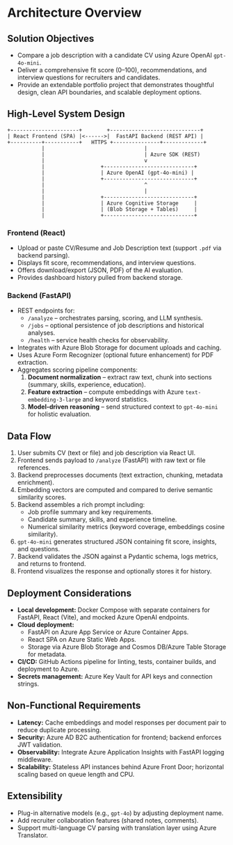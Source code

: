 # Architecture Overview

## Solution Objectives
- Compare a job description with a candidate CV using Azure OpenAI `gpt-4o-mini`.
- Deliver a comprehensive fit score (0–100), recommendations, and interview questions for recruiters and candidates.
- Provide an extendable portfolio project that demonstrates thoughtful design, clean API boundaries, and scalable deployment options.

## High-Level System Design
```
+----------------------+        +-----------------------------+
| React Frontend (SPA) |<------>|  FastAPI Backend (REST API) |
+----------+-----------+   HTTPS +---------------+-------------+
           |                                |
           |                                | Azure SDK (REST)
           |                                v
           |                  +-----------------------------+
           |                  | Azure OpenAI (gpt-4o-mini) |
           |                  +-----------------------------+
           |                                ^
           |                                |
           |                  +-----------------------------+
           |                  | Azure Cognitive Storage     |
           |                  | (Blob Storage + Tables)     |
           |                  +-----------------------------+
```

### Frontend (React)
- Upload or paste CV/Resume and Job Description text (support `.pdf` via backend parsing).
- Displays fit score, recommendations, and interview questions.
- Offers download/export (JSON, PDF) of the AI evaluation.
- Provides dashboard history pulled from backend storage.

### Backend (FastAPI)
- REST endpoints for:
  - `/analyze` – orchestrates parsing, scoring, and LLM synthesis.
  - `/jobs` – optional persistence of job descriptions and historical analyses.
  - `/health` – service health checks for observability.
- Integrates with Azure Blob Storage for document uploads and caching.
- Uses Azure Form Recognizer (optional future enhancement) for PDF extraction.
- Aggregates scoring pipeline components:
  1. **Document normalization** – extract raw text, chunk into sections (summary, skills, experience, education).
  2. **Feature extraction** – compute embeddings with Azure `text-embedding-3-large` and keyword statistics.
  3. **Model-driven reasoning** – send structured context to `gpt-4o-mini` for holistic evaluation.

## Data Flow
1. User submits CV (text or file) and job description via React UI.
2. Frontend sends payload to `/analyze` (FastAPI) with raw text or file references.
3. Backend preprocesses documents (text extraction, chunking, metadata enrichment).
4. Embedding vectors are computed and compared to derive semantic similarity scores.
5. Backend assembles a rich prompt including:
   - Job profile summary and key requirements.
   - Candidate summary, skills, and experience timeline.
   - Numerical similarity metrics (keyword coverage, embeddings cosine similarity).
6. `gpt-4o-mini` generates structured JSON containing fit score, insights, and questions.
7. Backend validates the JSON against a Pydantic schema, logs metrics, and returns to frontend.
8. Frontend visualizes the response and optionally stores it for history.

## Deployment Considerations
- **Local development:** Docker Compose with separate containers for FastAPI, React (Vite), and mocked Azure OpenAI endpoints.
- **Cloud deployment:**
  - FastAPI on Azure App Service or Azure Container Apps.
  - React SPA on Azure Static Web Apps.
  - Storage via Azure Blob Storage and Cosmos DB/Azure Table Storage for metadata.
- **CI/CD:** GitHub Actions pipeline for linting, tests, container builds, and deployment to Azure.
- **Secrets management:** Azure Key Vault for API keys and connection strings.

## Non-Functional Requirements
- **Latency:** Cache embeddings and model responses per document pair to reduce duplicate processing.
- **Security:** Azure AD B2C authentication for frontend; backend enforces JWT validation.
- **Observability:** Integrate Azure Application Insights with FastAPI logging middleware.
- **Scalability:** Stateless API instances behind Azure Front Door; horizontal scaling based on queue length and CPU.

## Extensibility
- Plug-in alternative models (e.g., `gpt-4o`) by adjusting deployment name.
- Add recruiter collaboration features (shared notes, comments).
- Support multi-language CV parsing with translation layer using Azure Translator.
